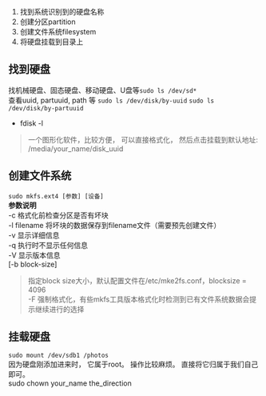 1. 找到系统识别到的硬盘名称
2. 创建分区partition
3. 创建文件系统filesystem
4. 将硬盘挂载到目录上  
## 找到硬盘   
找机械硬盘、固态硬盘、移动硬盘、U盘等```sudo ls /dev/sd*```   
查看uuid, partuuid, path 等 ```sudo ls /dev/disk/by-uuid``` ```sudo ls /dev/disk/by-partuuid```
- fdisk -l
> 一个图形化软件，比较方便， 可以直接格式化， 然后点击挂载到默认地址: /media/your_name/disk_uuid
## 创建文件系统
```sudo mkfs.ext4 [参数] [设备]```  
**参数说明**  
-c 格式化前检查分区是否有坏块   
-l filename    将坏块的数据保存到filename文件（需要预先创建文件）  
-v 显示详细信息   
-q    执行时不显示任何信息  
-V    显示版本信息   
\[-b block-size]  
> 指定block size大小，默认配置文件在/etc/mke2fs.conf，blocksize = 4096   
-F  强制格式化，有些mkfs工具版本格式化时检测到已有文件系统数据会提示继续进行的选择  
## 挂载硬盘  
``` sudo mount /dev/sdb1 /photos ```  
因为硬盘刚添加进来时， 它属于root。 操作比较麻烦。 直接将它归属于我们自己即可。  
sudo chown your_name the_direction
